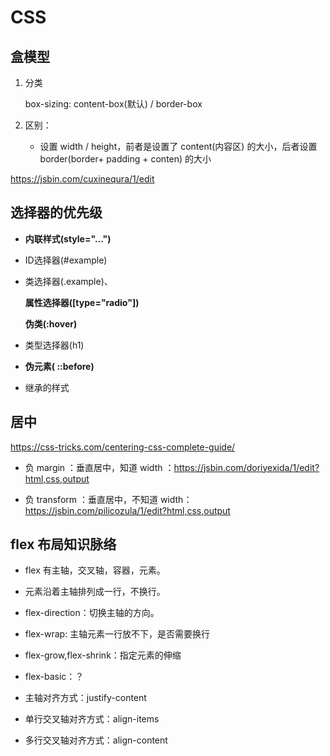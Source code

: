 # CSS



## 盒模型

1. 分类

   box-sizing: content-box(默认) /  border-box

2. 区别：

   - 设置 width / height，前者是设置了 content(内容区) 的大小，后者设置 border(border+ padding + conten) 的大小

https://jsbin.com/cuxinequra/1/edit



## 选择器的优先级

- **内联样式(style="…")**

- ID选择器(#example)

- 类选择器(.example)、

  **属性选择器([type="radio"])**

  **伪类(:hover)**

- 类型选择器(h1)

- **伪元素( ::before)**

- 继承的样式





## 居中

https://css-tricks.com/centering-css-complete-guide/

  - 负 margin ：垂直居中，知道 width ：https://jsbin.com/doriyexida/1/edit?html,css,output
  
  - 负 transform ：垂直居中，不知道 width：https://jsbin.com/pilicozula/1/edit?html,css,output
  
  
  
## flex 布局知识脉络

  - flex 有主轴，交叉轴，容器，元素。
  
  - 元素沿着主轴排列成一行，不换行。
  
  - flex-direction：切换主轴的方向。
  
  - flex-wrap: 主轴元素一行放不下，是否需要换行
    
  - flex-grow,flex-shrink：指定元素的伸缩
  
  - flex-basic：？
  
  - 主轴对齐方式：justify-content
  
  - 单行交叉轴对齐方式：align-items
  
  - 多行交叉轴对齐方式：align-content